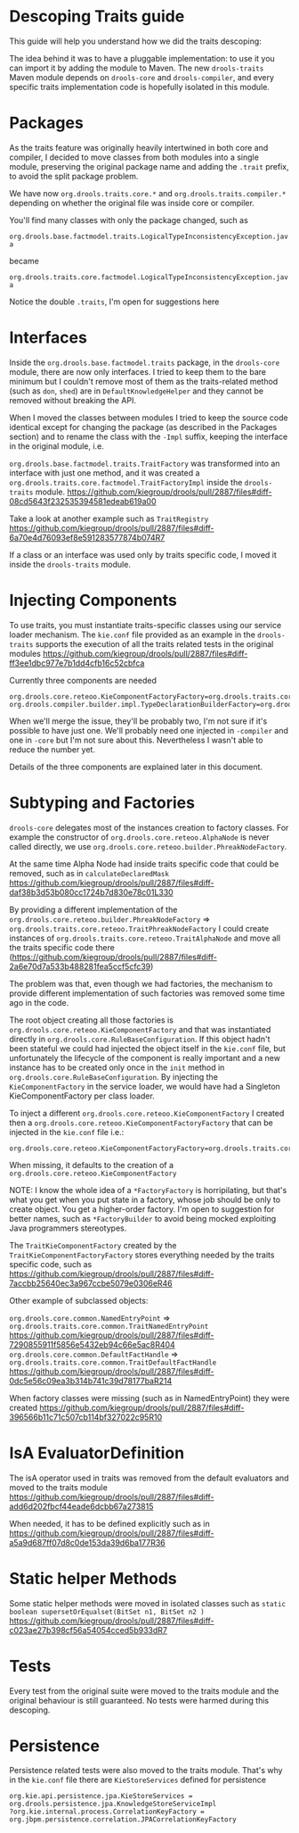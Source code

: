 Descoping Traits guide
======================

This guide will help you understand how we did the traits descoping:

The idea behind it was to have a pluggable implementation: to use it you can import it by adding the module to Maven.
The new `drools-traits` Maven module depends on `drools-core` and `drools-compiler`, and every specific traits implementation code is hopefully isolated in this module.

Packages
======== 

As the traits feature was originally heavily intertwined in both core and compiler, I decided to move classes from both modules into a single module, preserving the original package name and adding the `.trait` prefix, to avoid the split package problem.

We have now `org.drools.traits.core.*` and `org.drools.traits.compiler.*` depending on whether the original file was inside core or compiler.

You'll find many classes with only the package changed, such as 

`org.drools.base.factmodel.traits.LogicalTypeInconsistencyException.java` 

became

`org.drools.traits.core.factmodel.LogicalTypeInconsistencyException.java` 

Notice the double `.traits`, I'm open for suggestions here
   
Interfaces
===========

Inside the `org.drools.base.factmodel.traits` package, in the `drools-core` module, there are now only interfaces. 
I tried to keep them to the bare minimum but I couldn't remove most of them as the traits-related method (such as `don`, `shed`) are in `DefaultKnowledgeHelper` and they cannot be removed without breaking the API. 

When I moved the classes between modules I tried to keep the source code identical except for changing the package (as described in the Packages section) and to rename the class with the `-Impl` suffix, keeping the interface in the original module, i.e.

`org.drools.base.factmodel.traits.TraitFactory` was transformed into an interface with just one method, and it was created a 
`org.drools.traits.core.factmodel.TraitFactoryImpl` inside the `drools-traits` module.
https://github.com/kiegroup/drools/pull/2887/files#diff-08cd5643f232535394581edeab619a00

Take a look at another example such as `TraitRegistry` https://github.com/kiegroup/drools/pull/2887/files#diff-6a70e4d76093ef8e591283577874b074R7

If a class or an interface was used only by traits specific code, I moved it inside the `drools-traits` module.

Injecting Components
====================

To use traits, you must instantiate traits-specific classes using our service loader mechanism.
The `kie.conf` file provided as an example in the `drools-traits` supports the execution of all the traits related tests in the original modules 
https://github.com/kiegroup/drools/pull/2887/files#diff-ff3ee1dbc977e7b1dd4cfb16c52cbfca

Currently three components are needed
```
org.drools.core.reteoo.KieComponentFactoryFactory=org.drools.traits.core.reteoo.TraitKieComponentFactoryFactory
org.drools.compiler.builder.impl.TypeDeclarationBuilderFactory=org.drools.traits.compiler.builder.impl.TraitTypeDeclarationBuilderFactory
```

When we'll merge the issue, they'll be probably two, I'm not sure if it's possible to have just one. We'll probably need one injected in `-compiler` and one in `-core` but I'm not sure about this. 
Nevertheless I wasn't able to reduce the number yet.
 
Details of the three components are explained later in this document. 


Subtyping and Factories
=======================

`drools-core` delegates most of the instances creation to factory classes. 
For example the constructor of `org.drools.core.reteoo.AlphaNode` is never called directly, we use `org.drools.core.reteoo.builder.PhreakNodeFactory`.

At the same time Alpha Node had inside traits specific code that could be removed, such as in `calculateDeclaredMask` https://github.com/kiegroup/drools/pull/2887/files#diff-daf38b3d53b080cc1724b7d830e78c01L330

By providing a different implementation of the `org.drools.core.reteoo.builder.PhreakNodeFactory` => `org.drools.traits.core.reteoo.TraitPhreakNodeFactory` I could create instances of `org.drools.traits.core.reteoo.TraitAlphaNode` and move all the traits specific code there (https://github.com/kiegroup/drools/pull/2887/files#diff-2a6e70d7a533b488281fea5ccf5cfc39)
 
The problem was that, even though we had factories, the mechanism to provide different implementation of such factories was removed some time ago in the code. 

The root object creating all those factories is `org.drools.core.reteoo.KieComponentFactory` and that was instantiated directly in `org.drools.core.RuleBaseConfiguration`.
If this object hadn't been stateful we could had injected the object itself in the `kie.conf` file, but unfortunately the lifecycle of the component is really important and a new instance has to be created only once in the `init` method in `org.drools.core.RuleBaseConfiguration`. 
By injecting the `KieComponentFactory` in the service loader, we would have had a Singleton KieComponentFactory per class loader.

To inject a different `org.drools.core.reteoo.KieComponentFactory` I created then a `org.drools.core.reteoo.KieComponentFactoryFactory` that can be injected in the `kie.conf` file i.e.:

```
org.drools.core.reteoo.KieComponentFactoryFactory=org.drools.traits.core.reteoo.TraitKieComponentFactoryFactory
```

When missing, it defaults to the creation of a `org.drools.core.reteoo.KieComponentFactory` 

NOTE: I know the whole idea of a `*FactoryFactory` is horripilating, but that's what you get when you put state in a factory, whose job should be only to create object. You get a higher-order factory. 
I'm open to suggestion for better names, such as `*FactoryBuilder` to avoid being mocked exploiting Java programmers stereotypes.

The `TraitKieComponentFactory` created by the `TraitKieComponentFactoryFactory` stores everything needed by the traits specific code, such as https://github.com/kiegroup/drools/pull/2887/files#diff-7accbb25640ec3a967ccbe5079e0306eR46

Other example of subclassed objects:

`org.drools.core.common.NamedEntryPoint` => `org.drools.traits.core.common.TraitNamedEntryPoint`  https://github.com/kiegroup/drools/pull/2887/files#diff-7290855911f5856e5432eb94c66e5ac8R404
`org.drools.core.common.DefaultFactHandle` => `org.drools.traits.core.common.TraitDefaultFactHandle` https://github.com/kiegroup/drools/pull/2887/files#diff-0dc5e56c09ea3b314b741c39d78177baR214

When factory classes were missing (such as in NamedEntryPoint) they were created
https://github.com/kiegroup/drools/pull/2887/files#diff-396566b11c71c507cb114bf327022c95R10

IsA EvaluatorDefinition
=======================

The isA operator used in traits was removed from the default evaluators and moved to the traits module
https://github.com/kiegroup/drools/pull/2887/files#diff-add6d202fbcf44eade6dcbb67a273815

When needed, it has to be defined explicitly such as in 
https://github.com/kiegroup/drools/pull/2887/files#diff-a5a9d687ff07d8c0de153da39d6ba177R36

Static helper Methods
=====================

Some static helper methods were moved in isolated classes such as `static boolean supersetOrEqualset(BitSet n1, BitSet n2 )`
https://github.com/kiegroup/drools/pull/2887/files#diff-c023ae27b398cf56a54054cced5b933dR7

Tests
=======

Every test from the original suite were moved to the traits module and the original behaviour is still guaranteed.
No tests were harmed during this descoping.

Persistence
===========

Persistence related tests were also moved to the traits module. That's why in the `kie.conf` file there are `KieStoreServices` defined for persistence

```properties
org.kie.api.persistence.jpa.KieStoreServices = org.drools.persistence.jpa.KnowledgeStoreServiceImpl
?org.kie.internal.process.CorrelationKeyFactory = org.jbpm.persistence.correlation.JPACorrelationKeyFactory
``` 
